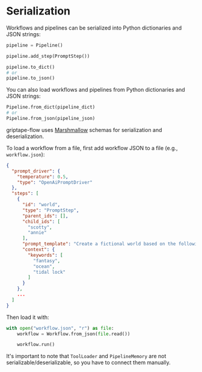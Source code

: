 # Serialization

Workflows and pipelines can be serialized into Python dictionaries and JSON strings:

```python
pipeline = Pipeline()

pipeline.add_step(PromptStep())

pipeline.to_dict()
# or
pipeline.to_json()
```

You can also load workflows and pipelines from Python dictionaries and JSON strings:

```python
Pipeline.from_dict(pipeline_dict)
# or
Pipeline.from_json(pipeline_json)
```

griptape-flow uses [Marshmallow](https://github.com/marshmallow-code/marshmallow/) schemas for serialization and deserialization.

To load a workflow from a file, first add workflow JSON to a file (e.g., `workflow.json`):

```json
{
  "prompt_driver": {
    "temperature": 0.5,
    "type": "OpenAiPromptDriver"
  },
  "steps": [
    {
      "id": "world",
      "type": "PromptStep",
      "parent_ids": [],
      "child_ids": [
        "scotty",
        "annie"
      ],
      "prompt_template": "Create a fictional world based on the following key words {{ keywords|join(', ') }}",
      "context": {
        "keywords": [
          "fantasy",
          "ocean",
          "tidal lock"
        ]
      }
    },
    ...
  ]
}
```

Then load it with:

```python
with open("workflow.json", "r") as file:
    workflow = Workflow.from_json(file.read())

    workflow.run()
```

It's important to note that `ToolLoader` and `PipelineMemory` are not serializable/deserializable, so you have to connect them manually.